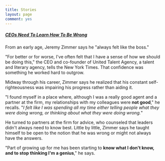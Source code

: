 ```yaml
---
title: Stories
layout: page
comment: yes
---
```


##### [CEOs Need To Learn How To Be Wrong](http://www.businessinsider.com/jeremy-zimmer-on-being-wrong-2013-12?utm_source=feedburner&utm_medium=feed&utm_campaign=Feed%3A+businessinsider+%28Business+Insider%29)

From an early age, Jeremy Zimmer says he "always felt like the boss."

"For better or for worse, I've often felt that I have a sense of how we should be doing this," the CEO and co-founder of United Talent Agency, a talent and literary agency, tells the New York Times. That confidence was something he worked hard to outgrow.

Midway through his career, Zimmer says he realized that his constant self-righteousness was impairing his progress rather than aiding it.

"I found myself in a place where, although I was a really good agent and a partner at the firm, my relationships with my colleagues were **not good**," he recalls. "_I felt like I was spending all my time either telling people what they were doing wrong, or thinking about what they were doing wrong._"

He turned to partners at the firm for advice, who counseled that leaders didn't always need to know best. Little by little, Zimmer says he taught himself to be open to the notion that he was wrong or might not always have the answers.

"Part of growing up for me has been starting to **know what I don't know, and to stop thinking I'm a genius**," he says. 


